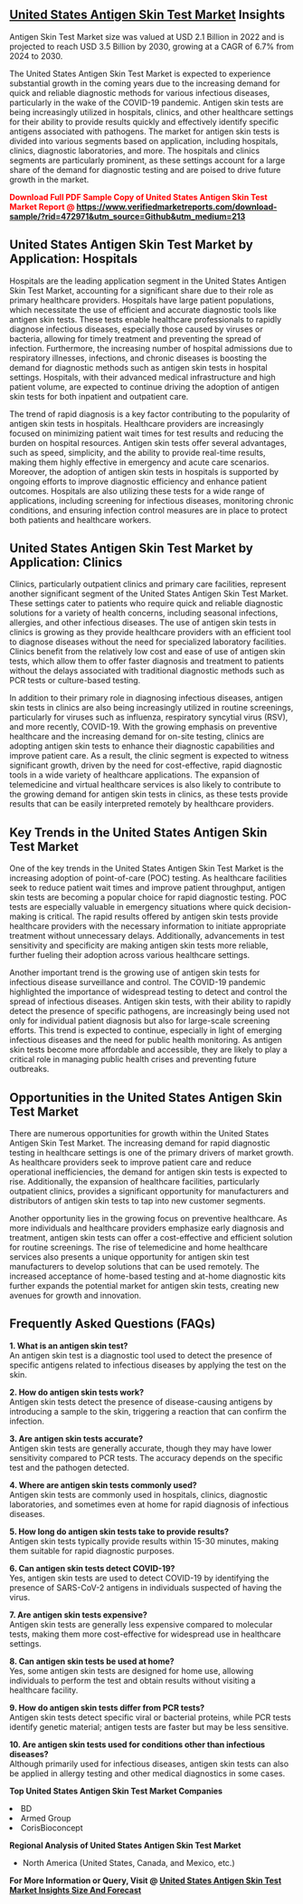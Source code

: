 <h2><a href="https://www.verifiedmarketreports.com/download-sample/?rid=472971&amp;utm_source=Github&amp;utm_medium=213" target="_blank">United States Antigen Skin Test Market</a> Insights</h2><p>Antigen Skin Test Market size was valued at USD 2.1 Billion in 2022 and is projected to reach USD 3.5 Billion by 2030, growing at a CAGR of 6.7% from 2024 to 2030.</p><p><p>The United States Antigen Skin Test Market is expected to experience substantial growth in the coming years due to the increasing demand for quick and reliable diagnostic methods for various infectious diseases, particularly in the wake of the COVID-19 pandemic. Antigen skin tests are being increasingly utilized in hospitals, clinics, and other healthcare settings for their ability to provide results quickly and effectively identify specific antigens associated with pathogens. The market for antigen skin tests is divided into various segments based on application, including hospitals, clinics, diagnostic laboratories, and more. The hospitals and clinics segments are particularly prominent, as these settings account for a large share of the demand for diagnostic testing and are poised to drive future growth in the market. <strong><p><span class=""><span style="color: #ff0000;"><strong>Download Full PDF Sample Copy of United States Antigen Skin Test Market Report</strong> @ </span><a href="https://www.verifiedmarketreports.com/download-sample/?rid=472971&amp;utm_source=Github&amp;utm_medium=213" target="_blank">https://www.verifiedmarketreports.com/download-sample/?rid=472971&amp;utm_source=Github&amp;utm_medium=213</a></span></p></strong></p><h2>United States Antigen Skin Test Market by Application: Hospitals</h2><p>Hospitals are the leading application segment in the United States Antigen Skin Test Market, accounting for a significant share due to their role as primary healthcare providers. Hospitals have large patient populations, which necessitate the use of efficient and accurate diagnostic tools like antigen skin tests. These tests enable healthcare professionals to rapidly diagnose infectious diseases, especially those caused by viruses or bacteria, allowing for timely treatment and preventing the spread of infection. Furthermore, the increasing number of hospital admissions due to respiratory illnesses, infections, and chronic diseases is boosting the demand for diagnostic methods such as antigen skin tests in hospital settings. Hospitals, with their advanced medical infrastructure and high patient volume, are expected to continue driving the adoption of antigen skin tests for both inpatient and outpatient care.</p><p>The trend of rapid diagnosis is a key factor contributing to the popularity of antigen skin tests in hospitals. Healthcare providers are increasingly focused on minimizing patient wait times for test results and reducing the burden on hospital resources. Antigen skin tests offer several advantages, such as speed, simplicity, and the ability to provide real-time results, making them highly effective in emergency and acute care scenarios. Moreover, the adoption of antigen skin tests in hospitals is supported by ongoing efforts to improve diagnostic efficiency and enhance patient outcomes. Hospitals are also utilizing these tests for a wide range of applications, including screening for infectious diseases, monitoring chronic conditions, and ensuring infection control measures are in place to protect both patients and healthcare workers.</p><h2>United States Antigen Skin Test Market by Application: Clinics</h2><p>Clinics, particularly outpatient clinics and primary care facilities, represent another significant segment of the United States Antigen Skin Test Market. These settings cater to patients who require quick and reliable diagnostic solutions for a variety of health concerns, including seasonal infections, allergies, and other infectious diseases. The use of antigen skin tests in clinics is growing as they provide healthcare providers with an efficient tool to diagnose diseases without the need for specialized laboratory facilities. Clinics benefit from the relatively low cost and ease of use of antigen skin tests, which allow them to offer faster diagnosis and treatment to patients without the delays associated with traditional diagnostic methods such as PCR tests or culture-based testing.</p><p>In addition to their primary role in diagnosing infectious diseases, antigen skin tests in clinics are also being increasingly utilized in routine screenings, particularly for viruses such as influenza, respiratory syncytial virus (RSV), and more recently, COVID-19. With the growing emphasis on preventive healthcare and the increasing demand for on-site testing, clinics are adopting antigen skin tests to enhance their diagnostic capabilities and improve patient care. As a result, the clinic segment is expected to witness significant growth, driven by the need for cost-effective, rapid diagnostic tools in a wide variety of healthcare applications. The expansion of telemedicine and virtual healthcare services is also likely to contribute to the growing demand for antigen skin tests in clinics, as these tests provide results that can be easily interpreted remotely by healthcare providers.</p><h2>Key Trends in the United States Antigen Skin Test Market</h2><p>One of the key trends in the United States Antigen Skin Test Market is the increasing adoption of point-of-care (POC) testing. As healthcare facilities seek to reduce patient wait times and improve patient throughput, antigen skin tests are becoming a popular choice for rapid diagnostic testing. POC tests are especially valuable in emergency situations where quick decision-making is critical. The rapid results offered by antigen skin tests provide healthcare providers with the necessary information to initiate appropriate treatment without unnecessary delays. Additionally, advancements in test sensitivity and specificity are making antigen skin tests more reliable, further fueling their adoption across various healthcare settings.</p><p>Another important trend is the growing use of antigen skin tests for infectious disease surveillance and control. The COVID-19 pandemic highlighted the importance of widespread testing to detect and control the spread of infectious diseases. Antigen skin tests, with their ability to rapidly detect the presence of specific pathogens, are increasingly being used not only for individual patient diagnosis but also for large-scale screening efforts. This trend is expected to continue, especially in light of emerging infectious diseases and the need for public health monitoring. As antigen skin tests become more affordable and accessible, they are likely to play a critical role in managing public health crises and preventing future outbreaks.</p><h2>Opportunities in the United States Antigen Skin Test Market</h2><p>There are numerous opportunities for growth within the United States Antigen Skin Test Market. The increasing demand for rapid diagnostic testing in healthcare settings is one of the primary drivers of market growth. As healthcare providers seek to improve patient care and reduce operational inefficiencies, the demand for antigen skin tests is expected to rise. Additionally, the expansion of healthcare facilities, particularly outpatient clinics, provides a significant opportunity for manufacturers and distributors of antigen skin tests to tap into new customer segments.</p><p>Another opportunity lies in the growing focus on preventive healthcare. As more individuals and healthcare providers emphasize early diagnosis and treatment, antigen skin tests can offer a cost-effective and efficient solution for routine screenings. The rise of telemedicine and home healthcare services also presents a unique opportunity for antigen skin test manufacturers to develop solutions that can be used remotely. The increased acceptance of home-based testing and at-home diagnostic kits further expands the potential market for antigen skin tests, creating new avenues for growth and innovation.</p><h2>Frequently Asked Questions (FAQs)</h2><p><strong>1. What is an antigen skin test?</strong><br> An antigen skin test is a diagnostic tool used to detect the presence of specific antigens related to infectious diseases by applying the test on the skin.</p><p><strong>2. How do antigen skin tests work?</strong><br> Antigen skin tests detect the presence of disease-causing antigens by introducing a sample to the skin, triggering a reaction that can confirm the infection.</p><p><strong>3. Are antigen skin tests accurate?</strong><br> Antigen skin tests are generally accurate, though they may have lower sensitivity compared to PCR tests. The accuracy depends on the specific test and the pathogen detected.</p><p><strong>4. Where are antigen skin tests commonly used?</strong><br> Antigen skin tests are commonly used in hospitals, clinics, diagnostic laboratories, and sometimes even at home for rapid diagnosis of infectious diseases.</p><p><strong>5. How long do antigen skin tests take to provide results?</strong><br> Antigen skin tests typically provide results within 15-30 minutes, making them suitable for rapid diagnostic purposes.</p><p><strong>6. Can antigen skin tests detect COVID-19?</strong><br> Yes, antigen skin tests are used to detect COVID-19 by identifying the presence of SARS-CoV-2 antigens in individuals suspected of having the virus.</p><p><strong>7. Are antigen skin tests expensive?</strong><br> Antigen skin tests are generally less expensive compared to molecular tests, making them more cost-effective for widespread use in healthcare settings.</p><p><strong>8. Can antigen skin tests be used at home?</strong><br> Yes, some antigen skin tests are designed for home use, allowing individuals to perform the test and obtain results without visiting a healthcare facility.</p><p><strong>9. How do antigen skin tests differ from PCR tests?</strong><br> Antigen skin tests detect specific viral or bacterial proteins, while PCR tests identify genetic material; antigen tests are faster but may be less sensitive.</p><p><strong>10. Are antigen skin tests used for conditions other than infectious diseases?</strong><br> Although primarily used for infectious diseases, antigen skin tests can also be applied in allergy testing and other medical diagnostics in some cases.</p></p><p><strong>Top United States Antigen Skin Test Market Companies</strong></p><div data-test-id=""><p><li>BD</li><li> Armed Group</li><li> CorisBioconcept</li></p><div><strong>Regional Analysis of&nbsp;United States Antigen Skin Test Market</strong></div><ul><li dir="ltr"><p dir="ltr">North America&nbsp;(United States, Canada, and Mexico, etc.)</p></li></ul><p><strong>For More Information or Query, Visit @&nbsp;</strong><strong><a href="https://www.verifiedmarketreports.com/product/antigen-skin-test-market-size-and-forecast/?utm_source=Github&amp;utm_medium=213" target="_blank">United States Antigen Skin Test Market Insights Size And Forecast</a></strong></p></div>
